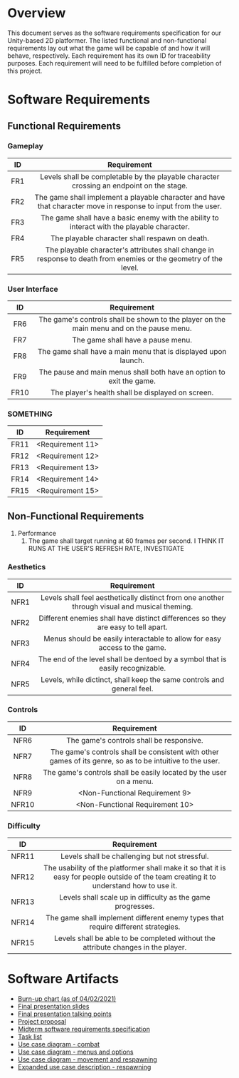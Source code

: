 # Overview

This document serves as the software requirements specification for our Unity-based 2D platformer. The listed functional and non-functional requirements lay out what the game will be capable of and how it will behave, respectively. Each requirement has its own ID for traceability purposes. Each requirement will need to be fulfilled before completion of this project.

# Software Requirements

<DESCRIBE THE STRUCTURE OF THIS SECTION>

## Functional Requirements

### Gameplay

| ID | Requirement |
| :-------------: | :----------: |
| FR1 | Levels shall be completable by the playable character crossing an endpoint on the stage. |
| FR2 | The game shall implement a playable character and have that character move in response to input from the user. |
| FR3 | The game shall have a basic enemy with the ability to interact with the playable character. |
| FR4 | The playable character shall respawn on death. |
| FR5 | The playable character's attributes shall change in response to death from enemies or the geometry of the level. |

### User Interface

| ID | Requirement |
| :-------------: | :----------: |
| FR6 | The game's controls shall be shown to the player on the main menu and on the pause menu. |
| FR7 | The game shall have a pause menu. |
| FR8 | The game shall have a main menu that is displayed upon launch. |
| FR9 | The pause and main menus shall both have an option to exit the game. |
| FR10 | The player's health shall be displayed on screen. |

### SOMETHING

| ID | Requirement |
| :-------------: | :----------: |
| FR11 | <Requirement 11> |
| FR12 | <Requirement 12> |
| FR13 | <Requirement 13> |
| FR14 | <Requirement 14> |
| FR15 | <Requirement 15> |

## Non-Functional Requirements

1. Performance
    1. The game shall target running at 60 frames per second. I THINK IT RUNS AT THE USER'S REFRESH RATE, INVESTIGATE

### Aesthetics

| ID | Requirement |
| :-------------: | :----------: |
| NFR1 | Levels shall feel aesthetically distinct from one another through visual and musical theming. |
| NFR2 | Different enemies shall have distinct differences so they are easy to tell apart. |
| NFR3 | Menus should be easily interactable to allow for easy access to the game. |
| NFR4 | The end of the level shall be dentoed by a symbol that is easily recognizable. |
| NFR5 | Levels, while dictinct, shall keep the same controls and general feel. |

### Controls

| ID | Requirement |
| :-------------: | :----------: |
| NFR6 | The game's controls shall be responsive. |
| NFR7 | The game's controls shall be consistent with other games of its genre, so as to be intuitive to the user. |
| NFR8 | The game's controls shall be easily located by the user on a menu. |
| NFR9 | <Non-Functional Requirement 9> |
| NFR10 | <Non-Functional Requirement 10> |

### Difficulty

| ID | Requirement |
| :-------------: | :----------: |
| NFR11 | Levels shall be challenging but not stressful. |
| NFR12 | The usability of the platformer shall make it so that it is easy for people outside of the team creating it to understand how to use it. |
| NFR13 | Levels shall scale up in difficulty as the game progresses. |
| NFR14 | The game shall implement different enemy types that require different strategies. |
| NFR15 | Levels shall be able to be completed without the attribute changes in the player. |

# Software Artifacts

<DESCRIBE THE PURPOSE OF THIS SECTION>

- [Burn-up chart (as of 04/02/2021)](burn-up_chart.pdf)
- [Final presentation slides](final_presentation.pdf)
- [Final presentation talking points](final_presentation_talking_points.md)
- [Project proposal](proposal.md)
- [Midterm software requirements specification](software_requirements_specification.md)
- [Task list](task_list.md)
- [Use case diagram - combat](/artifacts/use_case_diagrams/combat.pdf)
- [Use case diagram - menus and options](/artifacts/use_case_diagrams/menus_and_options.pdf)
- [Use case diagram - movement and respawning](/artifacts/use_case_diagrams/movement_and_respawning.pdf)
- [Expanded use case description - respawning](/artifacts/use_case_diagrams/respawn_use_case_description.md)
